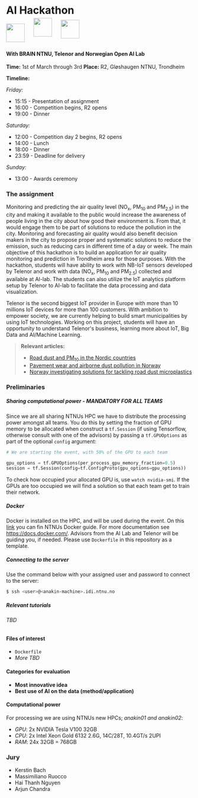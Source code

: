 # AI Hackathon

<img src="https://i.imgur.com/w11MC1p.png" height="50" 
style="display:inline-block;"></img>
<img src="https://i.imgur.com/rpFBAmZ.png" height="50" 
style="transform: translateY(-30%); margin: 0px 20px;"></img>
<img src="https://i.imgur.com/oSZhtAW.jpg" height="50" 
style="display:inline-block; position: relative; transform: translateY(-20%);"></img>

#### With BRAIN NTNU, Telenor and Norwegian Open AI Lab

**Time:** 1st of March through 3rd
**Place:** R2, Gløshaugen NTNU, Trondheim

**Timeline:**

*Friday:*

* 15:15 - Presentation of assignment
* 16:00 - Competition begins, R2 opens
* 19:00 - Dinner

*Saturday:*

* 12:00 - Competition day 2 begins, R2 opens
* 14:00 - Lunch
* 18:00 - Dinner
* 23:59 - Deadline for delivery
 
*Sunday:*

* 13:00 - Awards ceremony

### The assignment

Monitoring and predicting the air quality level (NO<sub>x</sub>, PM<sub>10</sub> and PM<sub>2.5</sub>)​  in the city and making it available to the public would increase the awareness of people living in the city about how good their environment is. From that, it would engage them to be part of solutions to reduce the pollution in the city. Monitoring and forecasting air quality would also benefit decision makers in the city to propose proper and systematic solutions to reduce the emission, such as reducing cars in different time of a day or week. The main objective of this hackathon is to build an application for air quality monitoring and prediction in Trondheim area for those purposes. With the hackathon, students will have ability to work with NB-IoT sensors developed by Telenor and work with data (NO<sub>x</sub>, PM<sub>10</sub> and PM<sub>2.5</sub>)​ collected and available at AI-lab. The students can also utilize the IoT analytics platform setup by Telenor to AI-lab to facilitate the data processing and data visualization. 


Telenor is the second biggest IoT provider in Europe with more than 10 millions IoT devices for more than 100 customers. With ambition to empower society, we are currently helping to build smart municipalities by using IoT technologies. Working on this project, students will have an opportunity to understand Telenor's business, learning more about IoT, Big Data and AI/Machine Learning. 



> **Relevant articles:**
> 
> * <a href="https://norden.diva-portal.org/smash/get/diva2:1069152/FULLTEXT02.pdf">Road dust and PM<sub>10</sub> in the Nordic countries</a>
> * <a href="https://brage.bibsys.no/xmlui/handle/11250/235839">Pavement wear and airborne dust pollution in Norway</a>
> * <a href="https://chemicalwatch.com/66144/norway-investigating-solutions-for-tackling-road-dust-microplastics">Norway investigating solutions for tackling road dust microplastics
</a>


### Preliminaries

##### Sharing computational power - MANDATORY FOR ALL TEAMS

Since we are all sharing NTNUs HPC we have to distribute the processing power amongst all teams. You do this by setting the fraction of GPU memory to be allocated when construct a `tf.Session` (if using Tensorflow, otherwise consult with one of the advisors) by passing a `tf.GPUOptions` as part of the optional `config` argument:

```python
# We are starting the event, with 50% of the GPU to each team

gpu_options = tf.GPUOptions(per_process_gpu_memory_fraction=0.5)
session = tf.Session(config=tf.ConfigProto(gpu_options=gpu_options))
```

To check how occupied your allocated GPU is, use `watch nvidia-smi`. 
If the GPUs are too occupied we will find a solution so that each team get to train their network.


##### Docker
Docker is installed on the HPC, and will be used during the event. On this <a href="">link</a> you can fin NTNUs Docker guide. For more documentation see <a href="https://docs.docker.com/">https://docs.docker.com/</a>. Advisors from the AI Lab and Telenor will be guiding you, if needed. Please use `Dockerfile` in this repository as a template.  

##### Connecting to the server

Use the command below with your assigned user and password to connect to the server:

```bash
$ ssh <user>@<anakin-machine>.idi.ntnu.no
```

##### Relevant tutorials

###### *TBD*

#### Files of interest

* `Dockerfile`
* *More TBD*


#### Categories for evaluation

* **Most innovative idea**
* **Best use of AI on the data (method/application)**


#### Computational power
For processing we are using NTNUs new HPCs; *anakin01 and anakin02*:

* *GPU*: 2x NVIDIA Tesla V100 32GB
* *CPU*: 2x Intel Xeon Gold 6132 2.6G, 14C/28T, 10.4GT/s 2UPI
* *RAM*: 24x 32GB = 768GB


### Jury

* Kerstin Bach
* Massimiliano Ruocco
* Hai Thanh Nguyen
* Arjun Chandra

